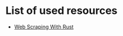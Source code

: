 # List of used resources

- [Web Scraping With Rust](https://kadekillary.work/post/webscraping-rust/)